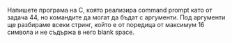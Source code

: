 Напишете програма на C, която реализира command prompt като от задача 44, но командите да могат да бъдат с аргументи. 
Под аргументи ще разбираме всеки стринг, който е от поредица от максимум 16 символа и не съдържа в него blank space.
